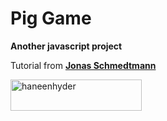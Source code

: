 # Pig Game

<p><b>Another javascript project</b></p>

Tutorial from <a href="https://www.udemy.com/course/the-complete-javascript-course"><b>Jonas Schmedtmann</b></a>

<p><a href="https://www.buymeacoffee.com/haneenhyder"> <img align="left" src="https://cdn.buymeacoffee.com/buttons/v2/default-yellow.png" height="50" width="210" alt="haneenhyder" /></a></p><br><br

